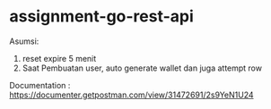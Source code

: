 # assignment-go-rest-api

Asumsi:
1. reset expire 5 menit
2. Saat Pembuatan user, auto generate wallet dan juga attempt row

Documentation : https://documenter.getpostman.com/view/31472691/2s9YeN1U24